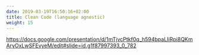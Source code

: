 ```yaml
---
date: 2019-03-19T16:50:16+02:00
title: Clean Code (language agnostic)
weight: 15
---
```



https://docs.google.com/presentation/d/1mTjvcPtkf0q_h594bpaLIiRpi8QKmAryOxLwSFEvyeM/edit#slide=id.g1f87997393_0_782